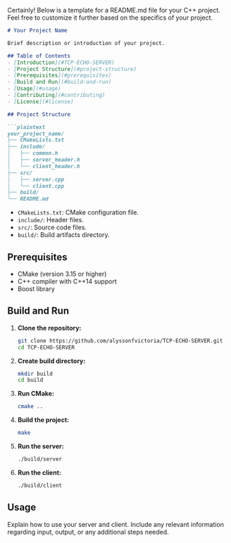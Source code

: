 Certainly! Below is a template for a README.md file for your C++ project. Feel free to customize it further based on the specifics of your project.

```markdown
# Your Project Name

Brief description or introduction of your project.

## Table of Contents
- [Introduction](#TCP-ECHO-SERVER)
- [Project Structure](#project-structure)
- [Prerequisites](#prerequisites)
- [Build and Run](#build-and-run)
- [Usage](#usage)
- [Contributing](#contributing)
- [License](#license)

## Project Structure

```plaintext
your_project_name/
├── CMakeLists.txt
├── include/
│   ├── common.h
│   ├── server_header.h
│   └── client_header.h
├── src/
│   ├── server.cpp
│   └── client.cpp
├── build/
└── README.md
```

- `CMakeLists.txt`: CMake configuration file.
- `include/`: Header files.
- `src/`: Source code files.
- `build/`: Build artifacts directory.

## Prerequisites

- CMake (version 3.15 or higher)
- C++ compiler with C++14 support
- Boost library

## Build and Run

1. **Clone the repository:**

   ```bash
   git clone https://github.com/alyssonfvictoria/TCP-ECHO-SERVER.git
   cd TCP-ECHO-SERVER
   ```

2. **Create build directory:**

   ```bash
   mkdir build
   cd build
   ```

3. **Run CMake:**

   ```bash
   cmake ..
   ```

4. **Build the project:**

   ```bash
   make
   ```

5. **Run the server:**

   ```bash
   ./build/server
   ```

6. **Run the client:**

   ```bash
   ./build/client
   ```

## Usage

Explain how to use your server and client. Include any relevant information regarding input, output, or any additional steps needed.



```
